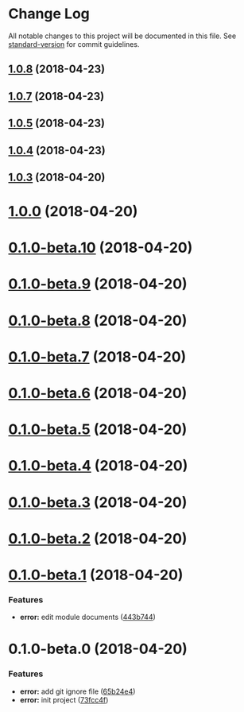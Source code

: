 # Change Log

All notable changes to this project will be documented in this file. See [standard-version](https://github.com/conventional-changelog/standard-version) for commit guidelines.

<a name="1.0.8"></a>
## [1.0.8](https://github.com/ll84273096/rock-error/compare/v1.0.7...v1.0.8) (2018-04-23)



<a name="1.0.7"></a>
## [1.0.7](https://github.com/ll84273096/rock-error/compare/v1.0.5...v1.0.7) (2018-04-23)



<a name="1.0.5"></a>
## [1.0.5](https://github.com/ll84273096/rock-error/compare/v1.0.4...v1.0.5) (2018-04-23)



<a name="1.0.4"></a>
## [1.0.4](https://github.com/ll84273096/rock-error/compare/v1.0.3...v1.0.4) (2018-04-23)



<a name="1.0.3"></a>
## [1.0.3](https://github.com/ll84273096/rock-error/compare/v1.0.0...v1.0.3) (2018-04-20)



<a name="1.0.0"></a>
# [1.0.0](https://github.com/ll84273096/rock-error/compare/v0.1.0-beta.10...v1.0.0) (2018-04-20)



<a name="0.1.0-beta.10"></a>
# [0.1.0-beta.10](https://github.com/ll84273096/rock-error/compare/v0.1.0-beta.9...v0.1.0-beta.10) (2018-04-20)



<a name="0.1.0-beta.9"></a>
# [0.1.0-beta.9](https://github.com/ll84273096/rock-error/compare/v0.1.0-beta.8...v0.1.0-beta.9) (2018-04-20)



<a name="0.1.0-beta.8"></a>
# [0.1.0-beta.8](https://github.com/ll84273096/rock-error/compare/v0.1.0-beta.7...v0.1.0-beta.8) (2018-04-20)



<a name="0.1.0-beta.7"></a>
# [0.1.0-beta.7](https://github.com/ll84273096/rock-error/compare/v0.1.0-beta.6...v0.1.0-beta.7) (2018-04-20)



<a name="0.1.0-beta.6"></a>
# [0.1.0-beta.6](https://github.com/ll84273096/rock-error/compare/v0.1.0-beta.5...v0.1.0-beta.6) (2018-04-20)



<a name="0.1.0-beta.5"></a>
# [0.1.0-beta.5](https://github.com/ll84273096/rock-error/compare/v0.1.0-beta.4...v0.1.0-beta.5) (2018-04-20)



<a name="0.1.0-beta.4"></a>
# [0.1.0-beta.4](https://github.com/ll84273096/rock-error/compare/v0.1.0-beta.3...v0.1.0-beta.4) (2018-04-20)



<a name="0.1.0-beta.3"></a>
# [0.1.0-beta.3](https://github.com/ll84273096/rock-error/compare/v0.1.0-beta.2...v0.1.0-beta.3) (2018-04-20)



<a name="0.1.0-beta.2"></a>
# [0.1.0-beta.2](https://github.com/ll84273096/rock-error/compare/v0.1.0-beta.1...v0.1.0-beta.2) (2018-04-20)



<a name="0.1.0-beta.1"></a>
# [0.1.0-beta.1](https://github.com/ll84273096/rock-error/compare/v0.1.0-beta.0...v0.1.0-beta.1) (2018-04-20)


### Features

* **error:** edit module documents ([443b744](https://github.com/ll84273096/rock-error/commit/443b744))



<a name="0.1.0-beta.0"></a>
# 0.1.0-beta.0 (2018-04-20)


### Features

* **error:** add git ignore file ([65b24e4](https://github.com/ll84273096/rock-error/commit/65b24e4))
* **error:** init project ([73fcc4f](https://github.com/ll84273096/rock-error/commit/73fcc4f))
